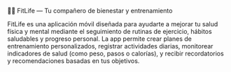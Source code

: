 🏋️‍♀️ FitLife — Tu compañero de bienestar y entrenamiento

FitLife es una aplicación móvil diseñada para ayudarte a mejorar tu salud física y mental mediante el seguimiento de rutinas de ejercicio, hábitos saludables y progreso personal.
La app permite crear planes de entrenamiento personalizados, registrar actividades diarias, monitorear indicadores de salud (como peso, pasos o calorías), y recibir recordatorios y recomendaciones basadas en tus objetivos.